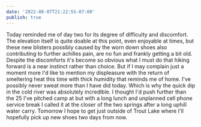 ```yaml
---
date: '2022-08-07T21:22:55-07:00'
publish: true
---
```

Today reminded me of day two for its degree of difficulty and discomfort. The elevation itself is quite doable at this point, even enjoyable at times, but these new blisters possibly caused by the worn down shoes also contributing to further achilles pain, are no fun and frankly getting a bit old. Despite the discomforts it's become so obvious what I must do that hiking forward is a near instinct rather than choice. But if I may complain just a moment more I'd like to mention my displeasure with the return of smeltering heat this time with thick humidity that reminds me of home. I've possibly never sweat more than I have did today. Which is why the quick dip in the cold river was absolutely incredible. I thought I'd push further than the 25 I've pitched camp at but with a long lunch and unplanned cell phone service break I called it at the closer of the two springs after a long uphill water carry. Tomorrow I hope to get just outside of Trout Lake where I'll hopefully pick up new shoes two days from now. 